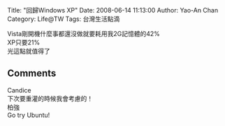 Title: "回歸Windows XP"
Date: 2008-06-14 11:13:00
Author: Yao-An Chan
Category: Life@TW
Tags: 台灣生活點滴


<div class='post'>
Vista剛開機什麼事都還沒做就要耗用我2G記憶體的42%<br />XP只要21%<br />光這點就值得了</div>
<h2>Comments</h2>
<div class='comments'>
<div class='comment'>
<div class='author'>Candice</div>
<div class='content'>
下次要重灌的時候我會考慮的！</div>
</div>
<div class='comment'>
<div class='author'>柏強</div>
<div class='content'>
Go try Ubuntu!</div>
</div>
</div>
